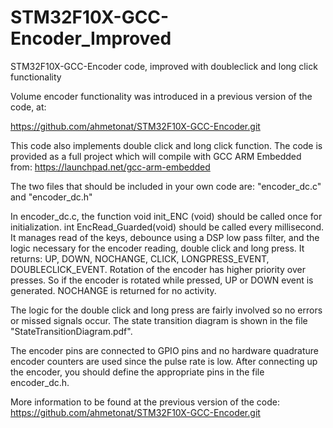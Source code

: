 # STM32F10X-GCC-Encoder_Improved
STM32F10X-GCC-Encoder code, improved with doubleclick and long click functionality

Volume encoder functionality was introduced in a previous version of the code, at:

https://github.com/ahmetonat/STM32F10X-GCC-Encoder.git

This code also implements double click and long click function. The code is provided as a full project which will compile with GCC ARM Embedded from:  https://launchpad.net/gcc-arm-embedded 

The two files that should be included in your own code are: "encoder_dc.c" and "encoder_dc.h" 

In encoder_dc.c, the function void init_ENC (void) should be called once for initialization. int EncRead_Guarded(void) should be called every millisecond. It manages read of the keys, debounce using a DSP low pass filter, and the logic necessary for the encoder reading, double click and long press. It returns: UP, DOWN, NOCHANGE, CLICK, LONGPRESS_EVENT, DOUBLECLICK_EVENT. Rotation of the encoder has higher priority over presses. So if the encoder is rotated while pressed, UP or DOWN event is generated. NOCHANGE is returned for no activity.

The logic for the double click and long press are fairly involved so no errors or missed signals occur. The state transition diagram is shown in the file "StateTransitionDiagram.pdf".

The encoder pins are connected to GPIO pins and no hardware quadrature encoder counters are used since the pulse rate is low. After connecting up the encoder, you should define the appropriate pins in the file encoder_dc.h.

More information to be found at the previous version of the code: https://github.com/ahmetonat/STM32F10X-GCC-Encoder.git
